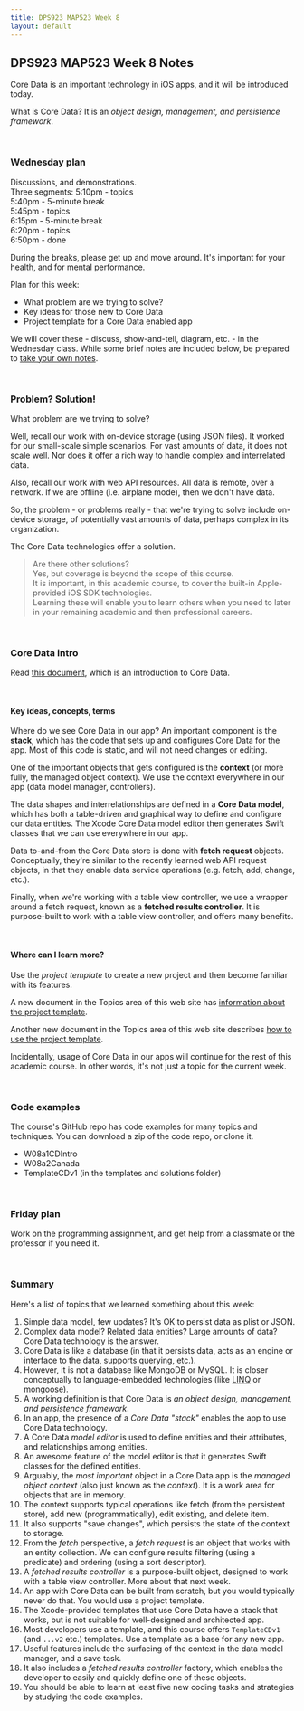 ```yaml
---
title: DPS923 MAP523 Week 8
layout: default
---
```


## DPS923 MAP523 Week 8 Notes

Core Data is an important technology in iOS apps, and it will be introduced today. 

What is Core Data? It is an *object design, management, and persistence framework*.  

<br>

### Wednesday plan

Discussions, and demonstrations.  
Three segments:
5:10pm - topics  
5:40pm - 5-minute break  
5:45pm - topics  
6:15pm - 5-minute break  
6:20pm - topics  
6:50pm - done  

During the breaks, please get up and move around. It's important for your health, and for mental performance. 

Plan for this week:
* What problem are we trying to solve?
* Key ideas for those new to Core Data 
* Project template for a Core Data enabled app 

We will cover these - discuss, show-and-tell, diagram, etc. - in the Wednesday class. While some brief notes are included below, be prepared to [take your own notes](/standards#taking-notes-in-class). 

<br>

### Problem? Solution!

What problem are we trying to solve? 

Well, recall our work with on-device storage (using JSON files). It worked for our small-scale simple scenarios. For vast amounts of data, it does not scale well. Nor does it offer a rich way to handle complex and interrelated data. 

Also, recall our work with web API resources. All data is remote, over a network. If we are offline (i.e. airplane mode), then we don't have data. 

So, the problem - or problems really - that we're trying to solve include on-device storage, of potentially vast amounts of data, perhaps complex in its organization. 

The Core Data technologies offer a solution. 

> Are there other solutions?  
> Yes, but coverage is beyond the scope of this course.  
> It is important, in this academic course, to cover the built-in Apple-provided iOS SDK technologies.  
> Learning these will enable you to learn others when you need to later in your remaining academic and then professional careers. 

<br>

### Core Data intro

Read [this document](core-data-intro), which is an introduction to Core Data. 

<br>

#### Key ideas, concepts, terms 

Where do we see Core Data in our app? An important component is the **stack**, which has the code that sets up and configures Core Data for the app. Most of this code is static, and will not need changes or editing. 

One of the important objects that gets configured is the **context** (or more fully, the managed object context). We use the context everywhere in our app (data model manager, controllers). 

The data shapes and interrelationships are defined in a **Core Data model**, which has both a table-driven and graphical way to define and configure our data entities. The Xcode Core Data model editor then generates Swift classes that we can use everywhere in our app. 

Data to-and-from the Core Data store is done with **fetch request** objects. Conceptually, they're similar to the recently learned web API request objects, in that they enable data service operations (e.g. fetch, add, change, etc.). 

Finally, when we're working with a table view controller, we use a wrapper around a fetch request, known as a **fetched results controller**. It is purpose-built to work with a table view controller, and offers many benefits. 

<br>

#### Where can I learn more?

Use the *project template* to create a new project and then become familiar with its features. 

A new document in the Topics area of this web site has [information about the project template](/topics/info-project-template-core-data). 

Another new document in the Topics area of this web site describes [how to use the project template](/topics/how-to-core-data-template). 

Incidentally, usage of Core Data in our apps will continue for the rest of this academic course. In other words, it's not just a topic for the current week. 

<br>

### Code examples

The course's GitHub repo has code examples for many topics and techniques. You can download a zip of the code repo, or clone it. 
* W08a1CDIntro
* W08a2Canada
* TemplateCDv1 (in the templates and solutions folder)

<br>

### Friday plan

Work on the programming assignment, and get help from a classmate or the professor if you need it. 

<br>

### Summary

Here's a list of topics that we learned something about this week:
1. Simple data model, few updates? It's OK to persist data as plist or JSON. 
1. Complex data model? Related data entities? Large amounts of data? Core Data technology is the answer. 
1. Core Data is like a database (in that it persists data, acts as an engine or interface to the data, supports querying, etc.). 
1. However, it is not a database like MongoDB or MySQL. It is closer conceptually to language-embedded technologies (like [LINQ](https://docs.microsoft.com/en-us/dotnet/csharp/programming-guide/concepts/linq/) or [mongoose](https://mongoosejs.com)). 
1. A working definition is that Core Data is *an object design, management, and persistence framework*. 
1. In an app, the presence of a *Core Data "stack"* enables the app to use Core Data technology. 
1. A Core Data *model editor* is used to define entities and their attributes, and relationships among entities. 
1. An awesome feature of the model editor is that it generates Swift classes for the defined entities. 
1. Arguably, the *most important* object in a Core Data app is the *managed object context* (also just known as the *context*). It is a work area for objects that are in memory. 
1. The context supports typical operations like fetch (from the persistent store), add new (programmatically), edit existing, and delete item. 
1. It also supports "save changes", which persists the state of the context to storage. 
1. From the *fetch* perspective, a *fetch request* is an object that works with an entity collection. We can configure results filtering (using a predicate) and ordering (using a sort descriptor). 
1. A *fetched results controller* is a purpose-built object, designed to work with a table view controller. More about that next week. 
1. An app with Core Data can be built from scratch, but you would typically never do that. You would use a project template. 
1. The Xcode-provided templates that use Core Data have a stack that works, but is not suitable for well-designed and architected app. 
1. Most developers use a template, and this course offers `TemplateCDv1` (and `...v2` etc.) templates. Use a template as a base for any new app. 
1. Useful features include the surfacing of the context in the data model manager, and a save task. 
1. It also includes a *fetched results controller* factory, which enables the developer to easily and quickly define one of these objects. 
1. You should be able to learn at least five new coding tasks and strategies by studying the code examples. 

<br>
